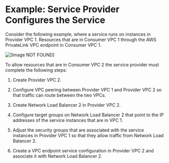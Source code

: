 # Example: Service Provider Configures the Service<a name="vpc--region-peering-provider-side"></a>

Consider the following example, where a service runs on instances in Provider VPC 1\. Resources that are in Consumer VPC 1 through the AWS PrivateLink VPC endpoint in Consumer VPC 1\.

![\[Image NOT FOUND\]](http://docs.aws.amazon.com/vpc/latest/userguide/images/vpc-inter-region-peering-provider-side.png)

To allow resources that are in Consumer VPC 2 the service provider must complete the following steps:

1. Create Provider VPC 2\.

1. Configure VPC peering between Provider VPC 1 and Provider VPC 2 so that traffic can route between the two VPCs\.

1. Create Network Load Balancer 2 in Provider VPC 2\.

1. Configure target groups on Network Load Balancer 2 that point to the IP addresses of the service instances that are in VPC 1\.

1. Adjust the security groups that are associated with the service instances in Provider VPC 1 so that they allow traffic from Network Load Balancer 2\.

1. Create a VPC endpoint service configuration in Provider VPC 2 and associate it with Network Load Balancer 2\.